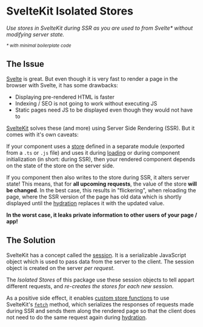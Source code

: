 # SvelteKit Isolated Stores

<i>
Use stores in SvelteKit during SSR as you are used to from Svelte* without
modifying server state.

<small>* with minimal boilerplate code</small>
</i>



## The Issue

[Svelte](https://svelte.dev/) is great. But even though it is very fast to
render a page in the browser with Svelte, it has some drawbacks:

- Displaying pre-rendered HTML is faster
- Indexing / SEO is not going to work without executing JS
- Static pages need JS to be displayed even though they would not have to

[SvelteKit](https://kit.svelte.dev/) solves these (and more) using Server Side
Rendering (SSR). But it comes with it's own caveats:

If your component uses a [store](https://svelte.dev/tutorial/writable-stores)
defined in a separate module (exported from a `.ts` or `.js` file) and uses it
during [loading](https://kit.svelte.dev/docs#loading) or during component
initialization (in short: during SSR), then your rendered component depends on
the state of the store on the server side.

If you component then also writes to the store during SSR, it alters server
state! This means, that for **all upcoming requests**, the value of the store
**will be changed**. In the best case, this results in "flickering", when
reloading the page, where the SSR version of the page has old data which is
shortly displayed until the
[hydration](https://kit.svelte.dev/docs#ssr-and-javascript) replaces it with the
updated value.

**In the worst case, it leaks private information to other users of your page /
app!**



## The Solution

SvelteKit has a concept called the
[session](https://kit.svelte.dev/docs#loading-input-session). It is a
serializable JavaScript object which is used to pass data from the server to the
client. The session object is created on the server *per request*.

The *Isolated Stores* of this package use these session objects to tell appart
different requests, and *re-creates the stores for each new session*.

As a positive side effect, it enables
[custom store functions](https://svelte.dev/tutorial/custom-stores) to use
SvelteKit's [`fetch`](https://kit.svelte.dev/docs#loading-input-fetch) method,
which serializes the responses of requests made during SSR and sends them along
the rendered page so that the client does not need to do the same request again
during [hydration](https://kit.svelte.dev/docs#ssr-and-javascript).
